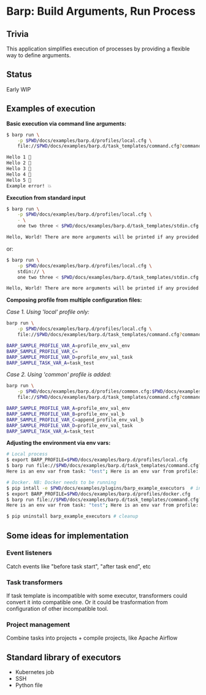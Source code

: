 # Barp: Build Arguments, Run Process

## Trivia

This application simplifies execution of processes by providing a flexible way to define arguments.

## Status

Early WIP

## Examples of execution

__Basic execution via command line arguments:__

```bash
$ barp run \
    -p $PWD/docs/examples/barp.d/profiles/local.cfg \
    file://$PWD/docs/examples/barp.d/task_templates/command.cfg?command.print_n_times

Hello 1 🚀
Hello 2 🚀
Hello 3 🚀
Hello 4 🚀
Hello 5 🚀
Example error! 💥
```

__Execution from standard input__

```bash
$ barp run \
    -p $PWD/docs/examples/barp.d/profiles/local.cfg \
    - \
    one two three < $PWD/docs/examples/barp.d/task_templates/stdin.cfg

Hello, World! There are more arguments will be printed if any provided:  one two three
```
or:
```bash
$ barp run \
    -p $PWD/docs/examples/barp.d/profiles/local.cfg \
    stdin:// \
    one two three < $PWD/docs/examples/barp.d/task_templates/stdin.cfg

Hello, World! There are more arguments will be printed if any provided:  one two three
```

__Composing profile from multiple configuration files:__

_Case 1. Using 'local' profile only:_

```bash
barp run \
    -p $PWD/docs/examples/barp.d/profiles/local.cfg \
    file://$PWD/docs/examples/barp.d/task_templates/command.cfg?command.print_env_vars

BARP_SAMPLE_PROFILE_VAR_A=profile_env_val_env
BARP_SAMPLE_PROFILE_VAR_C=
BARP_SAMPLE_PROFILE_VAR_D=profile_env_val_task
BARP_SAMPLE_TASK_VAR_A=task_test
```

_Case 2. Using 'common' profile is added:_

```bash
barp run \
    -p $PWD/docs/examples/barp.d/profiles/common.cfg:$PWD/docs/examples/barp.d/profiles/local.cfg \
    file://$PWD/docs/examples/barp.d/task_templates/command.cfg?command.print_env_vars

BARP_SAMPLE_PROFILE_VAR_A=profile_env_val_env
BARP_SAMPLE_PROFILE_VAR_B=profile_env_val_b
BARP_SAMPLE_PROFILE_VAR_C=append_profile_env_val_b
BARP_SAMPLE_PROFILE_VAR_D=profile_env_val_task
BARP_SAMPLE_TASK_VAR_A=task_test
```

__Adjusting the environment via env vars:__

```bash
# Local process
$ export BARP_PROFILE=$PWD/docs/examples/barp.d/profiles/local.cfg
$ barp run file://$PWD/docs/examples/barp.d/task_templates/command.cfg?print_env_vars
Here is an env var from task: "test"; Here is an env var from profile: "abc"

# Docker. NB: Docker needs to be running
$ pip intall -e $PWD/docs/examples/plugins/barp_example_executors  # install a plugin to support more envs
$ export BARP_PROFILE=$PWD/docs/examples/barp.d/profiles/docker.cfg
$ barp run file://$PWD/docs/examples/barp.d/task_templates/command.cfg?print_env_vars
Here is an env var from task: "test"; Here is an env var from profile: "abc_docker"

$ pip uninstall barp_example_executors # cleanup
```

## Some ideas for implementation

### Event listeners

Catch events like "before task start", "after task end", etc

### Task transformers

If task template is incompatible with some executor, transformers could convert it into compatible one.
Or it could be trasformation from configuration of other incompatible tool.

### Project management

Combine tasks into projects + compile projects, like Apache Airflow

## Standard library of executors

- Kubernetes job
- SSH
- Python file
